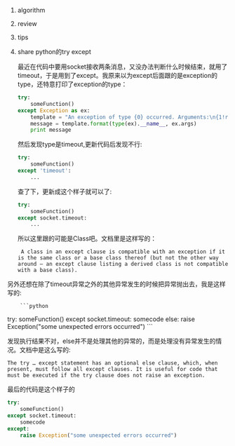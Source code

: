 1. algorithm

2. review

3. tips

4. share python的try except

   最近在代码中要用socket接收两条消息，又没办法判断什么时候结束，就用了timeout，于是用到了except。我原来以为except后面跟的是exception的type，还特意打印了exception的type：

   ```python
   try:
       someFunction()
   except Exception as ex:
       template = "An exception of type {0} occurred. Arguments:\n{1!r}"
       message = template.format(type(ex).__name__, ex.args)
       print message
   ```

   然后发现type是timeout,更新代码后发现不行:

   ```python
   try:
       someFunction()
   except 'timeout':
       ...
   ```

   查了下，更新成这个样子就可以了:

   ```python
   try:
       someFunction()
   except socket.timeout:
       ...
   ```

   所以这里跟的可能是Class吧。文档里是这样写的：

   ```
    A class in an except clause is compatible with an exception if it is the same class or a base class thereof (but not the other way around — an except clause listing a derived class is not compatible with a base class). 
   ```

​       另外还想在除了timeout异常之外的其他异常发生的时候把异常抛出去，我是这样写的:

        ```python
try:
    someFunction()
except socket.timeout:
    somecode
else:
    raise Exception("some unexpected errors occurred")
        ```

发现执行结果不对，else并不是处理其他的异常的，而是处理没有异常发生的情况。文档中是这么写的:

```
The try … except statement has an optional else clause, which, when present, must follow all except clauses. It is useful for code that must be executed if the try clause does not raise an exception.
```

最后的代码是这个样子的

```python
try:
    someFunction()
except socket.timeout:
    somecode
except:
    raise Exception("some unexpected errors occurred")
```

